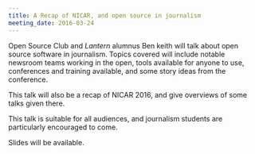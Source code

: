 ```yaml
---
title: A Recap of NICAR, and open source in journalism
meeting_date: 2016-03-24
---
```


Open Source Club and *Lantern* alumnus Ben keith will talk about open source software in journalism. Topics covered will include notable newsroom teams working in the open, tools available for anyone to use, conferences and training available, and some story ideas from the conference.

This talk will also be a recap of NICAR 2016, and give overviews of some talks given there.

This talk is suitable for all audiences, and journalism students are particularly encouraged to come.

Slides will be available.
